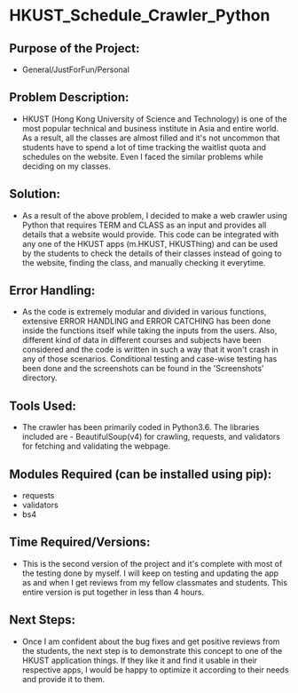 # HKUST_Schedule_Crawler_Python

## Purpose of the Project:
- General/JustForFun/Personal

## Problem Description:
- HKUST (Hong Kong University of Science and Technology) is one of the most popular technical and business institute in Asia and entire world. As a result, all the classes are almost filled and it's not uncommon that students have to spend a lot of time tracking the waitlist quota and schedules on the website. Even I faced the similar problems while deciding on my classes. 

## Solution:
- As a result of the above problem, I decided to make a web crawler using Python that requires TERM and CLASS as an input and provides all details that a website would provide. This code can be integrated with any one of the HKUST apps (m.HKUST, HKUSThing) and can be used by the students to check the details of their classes instead of going to the website, finding the class, and manually checking it everytime. 

## Error Handling:
- As the code is extremely modular and divided in various functions, extensive ERROR HANDLING and ERROR CATCHING has been done inside the functions itself while taking the inputs from the users. Also, different kind of data in different courses and subjects have been considered and the code is written in such a way that it won't crash in any of those scenarios. Conditional testing and case-wise testing has been done and the screenshots can be found in the 'Screenshots' directory.

## Tools Used:
- The crawler has been primarily coded in Python3.6. The libraries included are - BeautifulSoup(v4) for crawling, requests, and validators for fetching and validating the webpage.

## Modules Required (can be installed using pip):
- requests
- validators
- bs4
## Time Required/Versions:
- This is the second version of the project and it's complete with most of the testing done by myself. I will keep on testing and updating the app as and when I get reviews from my fellow classmates and students. This entire version is put together in less than 4 hours.

## Next Steps:
- Once I am confident about the bug fixes and get positive reviews from the students, the next step is to demonstrate this concept to one of the HKUST application things. If they like it and find it usable in their respective apps, I would be happy to optimize it according to their needs and provide it to them.
